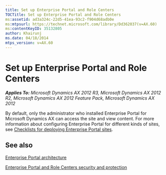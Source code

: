 ```yaml
---
title: Set up Enterprise Portal and Role Centers
TOCTitle: Set up Enterprise Portal and Role Centers
ms:assetid: ad3a324c-22d5-41ea-93c2-f904d68adb0e
ms:mtpsurl: https://technet.microsoft.com/library/Dd362037(v=AX.60)
ms:contentKeyID: 35132805
author: Khairunj
ms.date: 04/18/2014
mtps_version: v=AX.60
---
```


# Set up Enterprise Portal and Role Centers 


_**Applies To:** Microsoft Dynamics AX 2012 R3, Microsoft Dynamics AX 2012 R2, Microsoft Dynamics AX 2012 Feature Pack, Microsoft Dynamics AX 2012_

By default, only the administrator who installed Enterprise Portal for Microsoft Dynamics AX can access the site and view content. For more information about configuring Enterprise Portal for different kinds of sites, see [Checklists for deploying Enterprise Portal sites](checklists-for-deploying-enterprise-portal-sites.md).

## See also

[Enterprise Portal architecture](enterprise-portal-architecture.md)

[Enterprise Portal and Role Centers security and protection](enterprise-portal-and-role-centers-security-and-protection.md)

  


